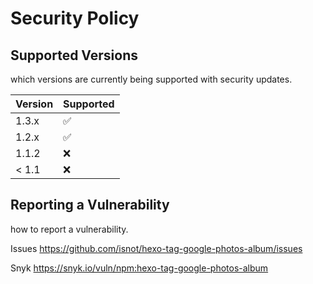 # Security Policy

## Supported Versions

which versions are currently being supported with security updates.

| Version | Supported          |
| ------- | ------------------ |
| 1.3.x   | :white_check_mark: |
| 1.2.x   | :white_check_mark: |
| 1.1.2   | :x:                |
| < 1.1   | :x:                |

## Reporting a Vulnerability

how to report a vulnerability.

Issues
https://github.com/isnot/hexo-tag-google-photos-album/issues

Snyk
https://snyk.io/vuln/npm:hexo-tag-google-photos-album
